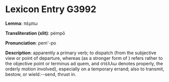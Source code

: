 # Lexicon Entry G3992

**Lemma**: πέμπω

**Transliteration (xlit)**: pémpō

**Pronunciation**: pem'-po

**Description**:
apparently a primary verb; to dispatch (from the subjective view or point of departure, whereas  (as a stronger form of ) refers rather to the objective point or terminus ad quem, and στέλλω denotes properly, the orderly motion involved), especially on a temporary errand; also to transmit, bestow, or wield:--send, thrust in.
